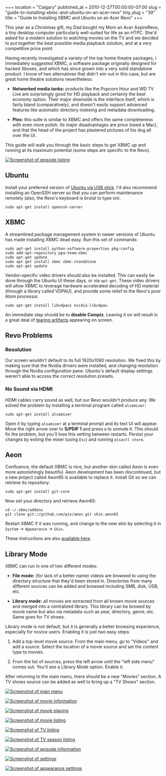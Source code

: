 +++
location = "Calgary"
published_at = 2010-12-27T00:00:00-07:00
slug = "guide-to-installing-xbmc-and-ubuntu-on-an-acer-revo"
tiny_slug = "39"
title = "Guide to Installing XBMC and Ubuntu on an Acer Revo"
+++

This year as a Christmas gift, my Dad bought my Mom an Acer AspireRevo, a tiny desktop computer particularly well-suited for life as an HTPC. She'd asked for a modern solution to watching movies on the TV and we decided to put together the best possible media playback solution, and at a very competitive price point.

Having recently investigated a variety of the top home theatre packages, I immediately suggested XBMC, a software package originally designed for hacked Xboxes, and which has since grown into a very solid standalone product. I know of two alternatives that didn't win out in this case, but are great home theatre solutions nevertheless:

* **Networked media tanks:** products like the Popcorn Hour and WD TV Live are surprisingly good for HD playback and certainly the best economy option. Their major downside is the interface itself, which is fairly bland (comparatively), and doesn't easily support advanced features like automatic directory indexing and metadata downloading.

* **Plex:** this suite is similar to XBMC and offers the same completeness with even more polish. Its major disadvantages are price (need a Mac), and that the head of the project has plastered pictures of his dog all over the UI.

This guide will walk you through the basic steps to get XBMC up and running at its maximum potential (some steps are specific to the Revo).

<a href="http://www.flickr.com/photos/brandurleach/5299243780/"><img src="https://d25zpof2afwnhk.cloudfront.net/guide-to-installing-xbmc-and-ubuntu-on-an-acer-revo/xbmc_aeon_00.thumb.jpg" alt="Screenshot of episode listing" /></a>

Ubuntu
------

Install your preferred version of [Ubuntu via USB stick](https://help.ubuntu.com/community/Installation/FromUSBStick). I'd also recommend installing an OpenSSH server so that you can perform maintenance remotely (also, the Revo's keyboard is brutal to type on).

```
sudo apt-get install openssh-server
```

XBMC
----

A streamlined package management system in newer versions of Ubuntu has made installing XBMC dead easy. Run this set of commands:

```
sudo apt-get install python-software-properties pkg-config
sudo add-apt-repository ppa:team-xbmc
sudo apt-get update
sudo apt-get install xbmc xbmc-standalone
sudo apt-get update
```

Vendor-specific video drivers should also be installed. This can easily be done through the Ubuntu UI these days, or via `apt-get`. These video drivers will allow XBMC to leverage hardware accelerated decoding of HD material (through a library called VDPAU), and provide some relief to the Revo's poor Atom processor.

```
sudo apt-get install libvdpau1 nvidia-libvdpau
```

An immediate step should be to **disable Compiz**. Leaving it on will result in a great deal of [tearing artifacts](http://en.wikipedia.org/wiki/Screen_tearing) appearing on screen.

Revo Problems
-------------

### Resolution

Our screen wouldn't default to its full 1920x1080 resolution. We fixed this by making sure that the Nvidia drivers were installed, and changing resolution through the Nvidia configuration pane. Ubuntu's default display settings weren't able to access the correct resolution presets.

### No Sound via HDMI

HDMI cables carry sound as well, but our Revo wouldn't produce any. We solved the problem by installing a terminal program called `alsamixer`:

```
sudo apt-get install alsamixer
```

Open it by typing `alsamixer` at a terminal prompt and its text UI will appear. Move the right arrow over to **S/PDIF 1** and press `m` to unmute it. This should fix the problem, but you'll lose this setting between restarts. Persist your changes by exiting the mixer (using `Esc`) and running `alsactl store`.

Aeon
----

Confluence, the default XBMC is nice, but another skin called Aeon is even more astonishingly beautiful. Aeon development has been discontinued, but a new project called Aeon65 is available to replace it. Install Git so we can retrieve its repository:

```
sudo apt-get install git-core
```

Now set your directory and retrieve Aeon65:

```
cd ~/.xbmc/addons
git clone git://github.com/pix/aeon.git skin.aeon65
```

Restart XBMC if it was running, and change to the new skin by selecting it in `System` &rarr; `Appearance` &rarr; `Skin`.

These instructions are also [available here](https://github.com/pix/aeon/wiki/linux-download-instructions).

Library Mode
------------

XBMC can run in one of two different modes:

* **File mode:** (for lack of a better name) videos are browsed to using the directory structure that they'd been stored in. Directories from many different sources can be added and browsed including SMB, disk, USB, etc.

* **Library mode:** all movies are extracted from all known movie sources and merged into a centralized library. This library can be browed by movie name but also via metadata such as year, directory, genre, etc. Same goes for TV shows.

Library mode is not default, but it is generally a better browsing experience, especially for novice users. Enabling it is just two easy steps:

1. Add a top-level movie source. From the main menu, go to "Videos" and add a source. Select the location of a movie source and set the content type to movies.

2. From the list of sources, press the left arrow until the "left side menu" comes out. You'll see a Library Mode option. Enable it.

After returning to the main menu, there should be a new "Movies" section. A TV shows source can be added as well to bring up a "TV Shows" section.

<a href="http://www.flickr.com/photos/brandurleach/5299226248/"><img src="https://d25zpof2afwnhk.cloudfront.net/guide-to-installing-xbmc-and-ubuntu-on-an-acer-revo/xbmc_aeon_01.thumb.jpg" alt="Screenshot of main menu" /></a>

<a href="http://www.flickr.com/photos/brandurleach/5299226252/"><img src="https://d25zpof2afwnhk.cloudfront.net/guide-to-installing-xbmc-and-ubuntu-on-an-acer-revo/xbmc_aeon_02.thumb.jpg" alt="Screenshot of movie information" /></a>

<a href="http://www.flickr.com/photos/brandurleach/5299226260/"><img src="https://d25zpof2afwnhk.cloudfront.net/guide-to-installing-xbmc-and-ubuntu-on-an-acer-revo/xbmc_aeon_03.thumb.jpg" alt="Screenshot of movie playing" /></a>

<a href="http://www.flickr.com/photos/brandurleach/5299226264/"><img src="https://d25zpof2afwnhk.cloudfront.net/guide-to-installing-xbmc-and-ubuntu-on-an-acer-revo/xbmc_aeon_04.thumb.jpg" alt="Screenshot of movie listing" /></a>

<a href="http://www.flickr.com/photos/brandurleach/5299226274/"><img src="https://d25zpof2afwnhk.cloudfront.net/guide-to-installing-xbmc-and-ubuntu-on-an-acer-revo/xbmc_aeon_05.thumb.jpg" alt="Screenshot of TV listing" /></a>

<a href="http://www.flickr.com/photos/brandurleach/5299226280/"><img src="https://d25zpof2afwnhk.cloudfront.net/guide-to-installing-xbmc-and-ubuntu-on-an-acer-revo/xbmc_aeon_06.thumb.jpg" alt="Screenshot of TV season listing" /></a>

<a href="http://www.flickr.com/photos/brandurleach/5299243786/"><img src="https://d25zpof2afwnhk.cloudfront.net/guide-to-installing-xbmc-and-ubuntu-on-an-acer-revo/xbmc_aeon_07.thumb.jpg" alt="Screenshot of episode information" /></a>

<a href="http://www.flickr.com/photos/brandurleach/5299243790/"><img src="https://d25zpof2afwnhk.cloudfront.net/guide-to-installing-xbmc-and-ubuntu-on-an-acer-revo/xbmc_aeon_08.thumb.jpg" alt="Screenshot of settings" /></a>

<a href="http://www.flickr.com/photos/brandurleach/5299243796/"><img src="https://d25zpof2afwnhk.cloudfront.net/guide-to-installing-xbmc-and-ubuntu-on-an-acer-revo/xbmc_aeon_09.thumb.jpg" alt="Screenshot of appearance settings" /></a>
